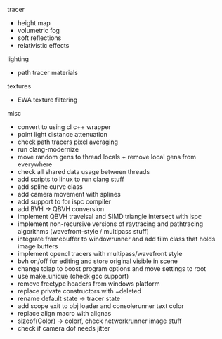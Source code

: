 tracer
 - height map
 - volumetric fog
 - soft reflections
 - relativistic effects

lighting
 - path tracer materials

textures
 - EWA texture filtering

misc
 - convert to using cl c++ wrapper
 - point light distance attenuation
 - check path tracers pixel averaging
 - run clang-modernize
 - move random gens to thread locals + remove local gens from everywhere
 - check all shared data usage between threads
 - add scripts to linux to run clang stuff
 - add spline curve class
 - add camera movement with splines
 - add support to for ispc compiler
 - add BVH -> QBVH conversion
 - implement QBVH travelsal and SIMD triangle intersect with ispc
 - implement non-recursive versions of raytracing and pathtracing algorithms (wavefront-style / multipass stuff)
 - integrate framebuffer to windowrunner and add film class that holds image buffers
 - implement opencl tracers with multipass/wavefront style
 - bvh on/off for editing and store original visible in scene
 - change tclap to boost program options and move settings to root
 - use make_unique (check gcc support)
 - remove freetype headers from windows platform
 - replace private constructors with =deleted
 - rename default state -> tracer state
 - add scope exit to obj loader and consolerunner text color
 - replace align macro with alignas
 - sizeof(Color) -> colorf, check networkrunner image stuff
 - check if camera dof needs jitter